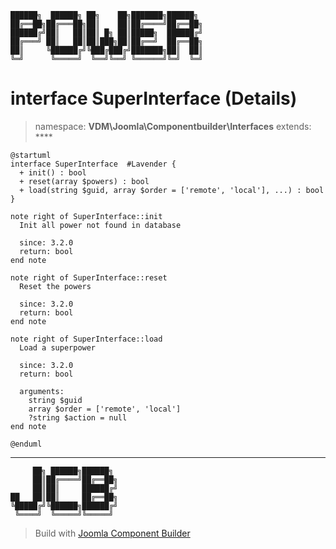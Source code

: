 ```
██████╗  ██████╗ ██╗    ██╗███████╗██████╗
██╔══██╗██╔═══██╗██║    ██║██╔════╝██╔══██╗
██████╔╝██║   ██║██║ █╗ ██║█████╗  ██████╔╝
██╔═══╝ ██║   ██║██║███╗██║██╔══╝  ██╔══██╗
██║     ╚██████╔╝╚███╔███╔╝███████╗██║  ██║
╚═╝      ╚═════╝  ╚══╝╚══╝ ╚══════╝╚═╝  ╚═╝
```
# interface SuperInterface (Details)
> namespace: **VDM\Joomla\Componentbuilder\Interfaces**
> extends: ****
```uml
@startuml
interface SuperInterface  #Lavender {
  + init() : bool
  + reset(array $powers) : bool
  + load(string $guid, array $order = ['remote', 'local'], ...) : bool
}

note right of SuperInterface::init
  Init all power not found in database

  since: 3.2.0
  return: bool
end note

note right of SuperInterface::reset
  Reset the powers

  since: 3.2.0
  return: bool
end note

note right of SuperInterface::load
  Load a superpower

  since: 3.2.0
  return: bool
  
  arguments:
    string $guid
    array $order = ['remote', 'local']
    ?string $action = null
end note
 
@enduml
```

---
```
     ██╗ ██████╗██████╗
     ██║██╔════╝██╔══██╗
     ██║██║     ██████╔╝
██   ██║██║     ██╔══██╗
╚█████╔╝╚██████╗██████╔╝
 ╚════╝  ╚═════╝╚═════╝
```
> Build with [Joomla Component Builder](https://git.vdm.dev/joomla/Component-Builder)

